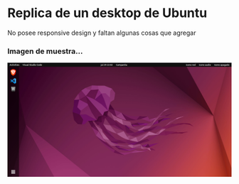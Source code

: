 <h1>Replica de un desktop de Ubuntu</h1>
<p>No posee responsive design y faltan algunas cosas que agregar</p>

<h3>Imagen de muestra...</h3>
<img src="image_ubuntu.png"/>
